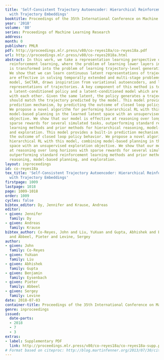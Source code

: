 ```yaml
---
title: 'Self-Consistent Trajectory Autoencoder: Hierarchical Reinforcement Learning
  with Trajectory Embeddings'
booktitle: Proceedings of the 35th International Conference on Machine Learning
year: '2018'
volume: '80'
series: Proceedings of Machine Learning Research
address: 
month: 0
publisher: PMLR
pdf: http://proceedings.mlr.press/v80/co-reyes18a/co-reyes18a.pdf
url: http://proceedings.mlr.press/v80/co-reyes2018a.html
abstract: In this work, we take a representation learning perspective on hierarchical
  reinforcement learning, where the problem of learning lower layers in a hierarchy
  is transformed into the problem of learning trajectory-level generative models.
  We show that we can learn continuous latent representations of trajectories, which
  are effective in solving temporally extended and multi-stage problems. Our proposed
  model, SeCTAR, draws inspiration from variational autoencoders, and learns latent
  representations of trajectories. A key component of this method is to learn both
  a latent-conditioned policy and a latent-conditioned model which are consistent
  with each other. Given the same latent, the policy generates a trajectory which
  should match the trajectory predicted by the model. This model provides a built-in
  prediction mechanism, by predicting the outcome of closed loop policy behavior.
  We propose a novel algorithm for performing hierarchical RL with this model, combining
  model-based planning in the learned latent space with an unsupervised exploration
  objective. We show that our model is effective at reasoning over long horizons with
  sparse rewards for several simulated tasks, outperforming standard reinforcement
  learning methods and prior methods for hierarchical reasoning, model-based planning,
  and exploration. This model provides a built-in prediction mechanism, by predicting
  the outcome of closed loop policy behavior. We propose a novel algorithm for performing
  hierarchical RL with this model, combining model-based planning in the learned latent
  space with an unsupervised exploration objective. We show that our model is effective
  at reasoning over long horizons with sparse rewards for several simulated tasks,
  outperforming standard reinforcement learning methods and prior methods for hierarchical
  reasoning, model-based planning, and exploration.
layout: inproceedings
id: co-reyes18a
tex_title: 'Self-Consistent Trajectory Autoencoder: Hierarchical Reinforcement Learning
  with Trajectory Embeddings'
firstpage: 1009
lastpage: 1018
page: 1009-1018
order: 1009
cycles: false
bibtex_editor: Dy, Jennifer and Krause, Andreas
editor:
- given: Jennifer
  family: Dy
- given: Andreas
  family: Krause
bibtex_author: Co-Reyes, John and Liu, YuXuan and Gupta, Abhishek and Eysenbach, Benjamin
  and Abbeel, Pieter and Levine, Sergey
author:
- given: John
  family: Co-Reyes
- given: YuXuan
  family: Liu
- given: Abhishek
  family: Gupta
- given: Benjamin
  family: Eysenbach
- given: Pieter
  family: Abbeel
- given: Sergey
  family: Levine
date: 2018-07-03
container-title: Proceedings of the 35th International Conference on Machine Learning
genre: inproceedings
issued:
  date-parts:
  - 2018
  - 7
  - 3
extras:
- label: Supplementary PDF
  link: http://proceedings.mlr.press/v80/co-reyes18a/co-reyes18a-supp.pdf
# Format based on citeproc: http://blog.martinfenner.org/2013/07/30/citeproc-yaml-for-bibliographies/
---
```


